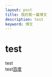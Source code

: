 ```yaml
---
layout: post
title: 我的第一篇博文
description: test
keyword: 博文
---
```


# test
test  
test[百度](http://www.baidu.com)